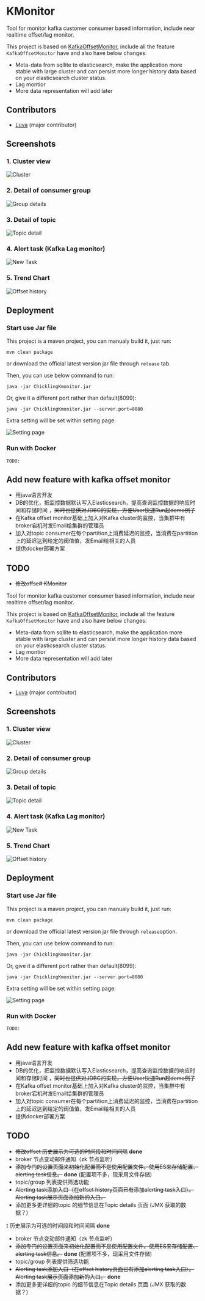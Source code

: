 # KMonitor

Tool for monitor kafka customer consumer based information, include near realtime offset/lag monitor.

This project is based on [KafkaOffsetMonitor](https://github.com/quantifind/KafkaOffsetMonitor), include all the feature `KafkaOffsetMonitor` have and also have below changes:

- Meta-data from sqllite to elasticsearch, make the application more stable with large cluster and can persist more longer history data based on your elasticsearch cluster status.
- Lag montior
- More data representation will add later

## Contributors

- [Luva](https://github.com/Hulva) (major contributor)

## Screenshots

### 1. Cluster view

![Cluster](./doc/cluster.PNG)


### 2. Detail of consumer group

![Group details](./doc/group-details.PNG)

### 3. Detail of topic

![Topic detail](./doc/topic-details.PNG)

### 4. Alert task (Kafka Lag monitor)

![New Task](./doc/newTask.PNG)

### 5. Trend Chart

![Offset history](./doc/offset-history.PNG)

## Deployment

### Start use Jar file

This project is a maven project, you can manualy build it, just run:

`mvn clean package`

or download the official latest version jar file through `release` tab.

Then, you can use below command to run:

`java -jar ChicklingKmonitor.jar`

Or, give it a different port rather than default(8099):

`java -jar ChicklingKmonitor.jar --server.port=8080`

Extra setting will be set within setting page:

![Setting page](./doc/setting.PNG)


### Run with Docker

```
TODO:
```


## Add new feature with kafka offset monitor
- 用java语言开发		    
- DB的优化，把监控数据默认写入Elasticsearch，提高查询监控数据的响应时间和存储时间 ，<del>同时也提供对JDBC的实现，方便User快速Run起demo例子</del>
- 在Kafka offset monitor基础上加入对Kafka cluster的监控，当集群中有broker宕机时发Email给集群的管理员
- 加入对topic consumer在每个partition上消费延迟的监控，当消费在partition上的延迟达到给定的阀值值，发Email给相关的人员
- 提供docker部署方案

## TODO

- <del>修改offse# KMonitor

Tool for monitor kafka customer consumer based information, include near realtime offset/lag monitor.

This project is based on [KafkaOffsetMonitor](https://github.com/quantifind/KafkaOffsetMonitor), include all the feature `KafkaOffsetMonitor` have and also have below changes:

- Meta-data from sqllite to elasticsearch, make the application more stable with large cluster and can persist more longer history data based on your elasticsearch cluster status.
- Lag montior
- More data representation will add later

## Contributors

- [Luva](https://github.com/Hulva) (major contributor)

## Screenshots

### 1. Cluster view

![Cluster](./doc/cluster.PNG)


### 2. Detail of consumer group

![Group details](./doc/group-details.PNG)

### 3. Detail of topic

![Topic detail](./doc/topic-details.PNG)

### 4. Alert task (Kafka Lag monitor)

![New Task](./doc/newTask.PNG)

### 5. Trend Chart

![Offset history](./doc/offset-history.PNG)

## Deployment

### Start use Jar file

This project is a maven project, you can manualy build it, just run:

`mvn clean package`

or download the official latest version jar file through `release`option.

Then, you can use below command to run:

`java -jar ChicklingKmonitor.jar`

Or, give it a different port rather than default(8099):

`java -jar ChicklingKmonitor.jar --server.port=8080`

Extra setting will be set within setting page:

![Setting page](./doc/setting.PNG)


### Run with Docker

```
TODO:
```


## Add new feature with kafka offset monitor
- 用java语言开发		    
- DB的优化，把监控数据默认写入Elasticsearch，提高查询监控数据的响应时间和存储时间 ，<del>同时也提供对JDBC的实现，方便User快速Run起demo例子</del>
- 在Kafka offset monitor基础上加入对Kafka cluster的监控，当集群中有broker宕机时发Email给集群的管理员
- 加入对topic consumer在每个partition上消费延迟的监控，当消费在partition上的延迟达到给定的阀值值，发Email给相关的人员
- 提供docker部署方案

## TODO

- <del>修改offset 历史展示为可选的时间段和时间间隔</del> **done**
- broker 节点变动邮件通知（zk 节点监听）
- <del>添加专门的设置页面来初始化配置而不是使用配置文件。使用ES来存储配置、alerting task信息。</del> **done** (配置项不多，现采用文件存储) 
- topic/group 列表提供筛选功能
- <del>Alerting task添加入口（在offset history页面已有添加alerting task入口）。Alerting task展示页面添加新的入口。</del>
- 添加更多更详细的topic 的细节信息在Topic details 页面 (JMX 获取的数据？)



t 历史展示为可选的时间段和时间间隔</del> **done**
- broker 节点变动邮件通知（zk 节点监听）
- <del>添加专门的设置页面来初始化配置而不是使用配置文件。使用ES来存储配置、alerting task信息。</del> **done** (配置项不多，现采用文件存储) 
- topic/group 列表提供筛选功能
- <del>Alerting task添加入口（在offset history页面已有添加alerting task入口）。Alerting task展示页面添加新的入口。</del> **done**
- 添加更多更详细的topic 的细节信息在Topic details 页面 (JMX 获取的数据？)



